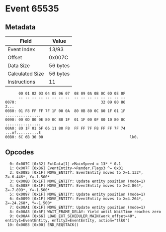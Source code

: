 # Event 65535

## Metadata

| Field           | Value    |
|-----------------|----------|
| Event Index     | 13/93    |
| Offset          | 0x007C   |
| Data Size       | 56 bytes |
| Calculated Size | 56 bytes |
| Instructions    | 11       |

```
      00 01 02 03 04 05 06 07  08 09 0A 0B 0C 0D 0E 0F
      -- -- -- -- -- -- -- --  -- -- -- -- -- -- -- --
0070:                                      32 09 80 86              2...
0080: 01 F8 FF FF 7F 1F 00 0A  80 0B 80 0C 80 1F 01 1F  ................
0090: 00 0D 80 0E 80 0C 80 1F  01 1F 00 0F 80 10 80 0C  ................
00A0: 80 1F 01 6F 66 11 80 F8  FF FF 7F F8 FF FF 7F 74  ...of..........t
00B0: 6C 6B 30 00                                       lk0.            
```

## Opcodes

```
  0: 0x007C [0x32] ExtData[1]->MainSpeed = 13* * 0.1
  1: 0x007F [0x86] EventEntity->Render.Flags3 ^= 0x01
  2: 0x0085 [0x1F] MOVE_ENTITY: EventEntity moves to X=1.132*, Z=-6.446*, Y=-1.500*
  3: 0x008D [0x1F] MOVE_ENTITY: Update entity position (mode=1)
  4: 0x008F [0x1F] MOVE_ENTITY: EventEntity moves to X=2.864*, Z=-7.899*, Y=-1.500*
  5: 0x0097 [0x1F] MOVE_ENTITY: Update entity position (mode=1)
  6: 0x0099 [0x1F] MOVE_ENTITY: EventEntity moves to X=4.264*, Z=-24.268*, Y=-1.500*
  7: 0x00A1 [0x1F] MOVE_ENTITY: Update entity position (mode=1)
  8: 0x00A3 [0x6F] WAIT_FRAME_DELAY: Yield until WaitTime reaches zero
  9: 0x00A4 [0x66] LOAD_EXT_SCHEDULER_MAIN(work_offset=40*, entity1=EventEntity, entity2=EventEntity, action="tlk0")
 10: 0x00B3 [0x00] END_REQSTACK()
```
